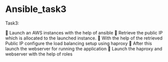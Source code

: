 # Ansible_task3


Task3:

🔹 Launch an AWS instances with the help of ansible
🔹 Retrieve the public IP which is allocated to the launched instance.
🔹 With the help of the retrieved Public IP configure the load balancing setup using haproxy
🔹 After this launch the webserver for running the application
🔹 Launch the haproxy and webserver with the help of roles
